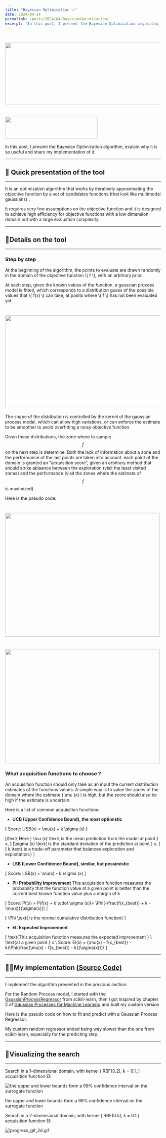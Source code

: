 ```yaml
---
title: "Bayesian Optimization 📉"
date: 2024-04-14
permalink: /posts/2024/04/BayesianOptimization/
excerpt: "In this post, I present the Bayesian Optimization algorithm, explain why it is so useful and share my implementation of it."
---
```



# <img src="/images/BayesianOpt/BayesianOpt1.jpeg" width="900" height="200">
# <img src="/images/DIR.png" width="300" height="70" style="font-size: 15px;">

In this post, I present the Bayesian Optimization algorithm, explain why it is so useful and share my implementation of it.

* * *
## 📰 Quick presentation of the tool

* * *

It is an optimization algorithm that works by iteratively approximating the objective function by a set of candidates functions (that look like multimodal gaussians) .

It requires very few assumptions on the objective function and it is designed to achieve high efficiency for objective functions with a low dimension domain but with a large evaluation complexity.

* * *
## 🔬Details on the tool

* * *

### Step by step

At the beginning of the algorithm, the points to evaluate are drawn randomly in the domain of the objective function \\( f \\), with an arbitrary prior.

At each step, given the known values of the function, a gaussian process model is fitted, which corresponds to a distribution guess of the possible values that \\( f(x) \\) can take, at points where \\( f \\) has not been evaluated yet.


# <img src="/images/BayesianOpt/BayesianOpt2.png" width="700" height="300">


The shape of the distribution is controlled by the kernel of the gaussian process model, which can allow high variations, or can enforce the estimate to be smoother to avoid overfitting a noisy objective function

Given these distributions, the zone where to sample $$f$$ on the next step is determine. Both the lack of information about a zone and the performance of the last points are taken into account. each point of the domain is granted an “acquisition score”, given an arbitrary method that should strike ablaance between the exploration (visit the least visited zones) and the performance (visit the zones where the estimate of $$f$$ is maximized)

Here is the pseudo code:
# <img src="/images/BayesianOpt/BayesianOpt4.png" width="500" height="400">

# <img src="/images/BayesianOpt/BayesianOpt3.png" width="500" height="370">




### What acquisition functions to choose ?

An acquisition function should only take as an input the current distribution estimates of the functions values. A simple way is to value the zones of the domain where the estimate \( \mu (x) \) is high, but the score should also be high if the estimate is uncertain.

Here is a list of common acquisition functions:

- **UCB (Upper Confidence Bound), the most optimistic**

\[ Score: USB(x) = \mu(x) + k \sigma (x) \]


\[\text{ Here } \mu (x) \text{ is the mean prediction from the model at point } x, \]
\[\sigma (x) \text{ is the standard deviation of the prediction at point } x, \] \[ k \text{ is a trade-off parameter that balances exploration and exploitation.} \]

- **LSB (Lower Confidence Bound), similar, but pessimistic**

\[ Score: LSB(x) = \mu(x) - k \sigma (x) \]

- **PI: Probability Improvement**
This acquisition function measures the probability  that the function value at a given point  is better than the current best known function value plus a margin of k

\[ Score: PI(x) = P(f(x) + k \cdot \sigma (x))=  \Phi(-\frac{f(x_{best}) + k - \mu(x)}{\sigma(x)}) \]

\[ \Phi \text{ is the normal cumulative distribution function} \]

- **EI: Expected Improvement**

\[ \text{This acquisition function measures the expected improvement  } \\ \text{at a given point } x \\
    Score: EI(x) = (\mu(x) - f(x_{best}) - k)\Phi(\frac{\mu(x) - f(x_{best}) - k}{\sigma(x)})\\ \]
* * *
## 👨‍💻My implementation [(Source Code)](https://github.com/Hadrien-Cr/Discover-Implement-Repeat/tree/main/Optimization/BAYESIAN_OPT)

* * *

I implement the algorithm presented in the previous section.

For the Random Process model, I started with the [GaussianProcessRegressor](https://scikit-learn.org/stable/modules/generated/sklearn.gaussian_process.GaussianProcessRegressor.html#rf75674b0f418-rw2006) from scikit-learn, then I got inspired by chapter 2 of [Gaussian Processes for Machine Learning](https://gaussianprocess.org/gpml/chapters/RW.pdf) and built my custom version

Here is the pseudo code on how to fit and predict with a Gaussian Process Regressor:



My custom random regressor ended being way slower than the one from scikit-learn, especially for the predicting step.

* * *
## 👀Visualizing the search

* * *

Search in a 1-dimensional domain, with kernel \( RBF(0.2), k = 0.1, \) acquisition function EI:

![the upper and lower bounds form a 99% confidence interval on the surrogate function ](/images/BayesianOpt/BayesianOpt3.gif)

the upper and lower bounds form a 99% confidence interval on the surrogate function

Search in a 2-dimensional domain, with kernel \( RBF(0.5), k = 0.1,\) acquisition function EI:

![progress_gif_2d.gif](/images/BayesianOpt/BayesianOpt4.gif)